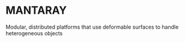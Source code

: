 # MANTARAY
Modular, distributed platforms that use deformable surfaces to handle heterogeneous objects
